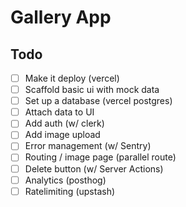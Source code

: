 # Gallery App

## Todo

- [ ] Make it deploy (vercel)
- [ ] Scaffold basic ui with mock data
- [ ] Set up a database (vercel postgres)
- [ ] Attach data to UI
- [ ] Add auth (w/ clerk)
- [ ] Add image upload
- [ ] Error management (w/ Sentry)
- [ ] Routing / image page (parallel route)
- [ ] Delete button (w/ Server Actions)
- [ ] Analytics (posthog)
- [ ] Ratelimiting (upstash)